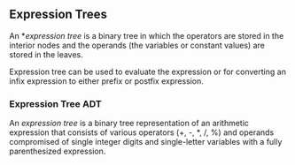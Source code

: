 ## Expression Trees 

An **expression tree* is a binary tree in which the operators are stored in the interior nodes and the operands (the variables or constant values) are stored in the leaves.

Expression tree can be used to evaluate the expression or for converting an infix expression to either prefix or postfix expression.

### Expression Tree ADT 

An *expression tree* is a binary tree representation of an arithmetic expression that consists of various operators (+, -, *, /, %) and operands compromised of single integer digits and single-letter variables with a fully parenthesized expression.
